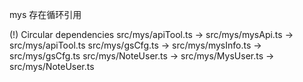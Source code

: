 mys 存在循环引用

(!) Circular dependencies
src/mys/apiTool.ts -> src/mys/mysApi.ts -> src/mys/apiTool.ts
src/mys/gsCfg.ts -> src/mys/mysInfo.ts -> src/mys/gsCfg.ts
src/mys/NoteUser.ts -> src/mys/MysUser.ts -> src/mys/NoteUser.ts
